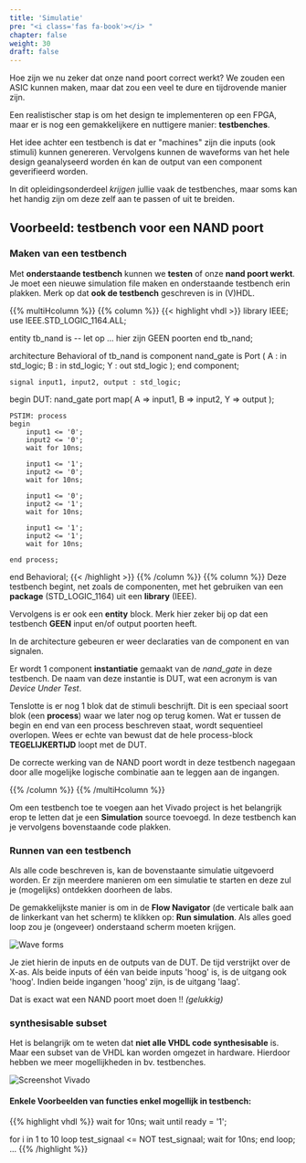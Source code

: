 ```yaml
---
title: 'Simulatie'
pre: "<i class='fas fa-book'></i> "
chapter: false
weight: 30
draft: false
---
```


Hoe zijn we nu zeker dat onze nand poort correct werkt? We zouden een ASIC kunnen maken, maar dat zou een veel te dure en tijdrovende manier zijn. 

Een realistischer stap is om het design te implementeren op een FPGA, maar er is nog een gemakkelijkere en nuttigere manier: **testbenches**.

Het idee achter een testbench is dat er "machines" zijn die inputs (ook stimuli) kunnen genereren. Vervolgens kunnen de waveforms van het hele design geanalyseerd worden én kan de output van een component geverifieerd worden.

In dit opleidingsonderdeel *krijgen* jullie vaak de testbenches, maar soms kan het handig zijn om deze zelf aan te passen of uit te breiden.


## Voorbeeld: testbench voor een NAND poort


### Maken van een testbench
Met **onderstaande testbench** kunnen we **testen** of onze **nand poort werkt**. Je moet een nieuwe simulation file maken en onderstaande testbench erin plakken. Merk op dat **ook de testbench** geschreven is in (V)HDL.

{{% multiHcolumn %}}
{{% column %}}
{{< highlight vhdl >}}
library IEEE;
    use IEEE.STD_LOGIC_1164.ALL;

entity tb_nand is
  -- let op ... hier zijn GEEN poorten
end tb_nand;

architecture Behavioral of tb_nand is
    component nand_gate is
      Port (
          A : in std_logic; 
          B : in std_logic;
          Y : out std_logic
      );
    end component;

    signal input1, input2, output : std_logic;

begin
    DUT: nand_gate port map(
        A => input1,
        B => input2,
        Y => output
    );

    PSTIM: process
    begin
        input1 <= '0';
        input2 <= '0';
        wait for 10ns;

        input1 <= '1';
        input2 <= '0';
        wait for 10ns;

        input1 <= '0';
        input2 <= '1';
        wait for 10ns;

        input1 <= '1';
        input2 <= '1';
        wait for 10ns;

    end process;

end Behavioral;
{{< /highlight >}}
{{% /column %}}
{{% column %}}
Deze testbench begint, net zoals de componenten, met het gebruiken van een **package** (STD_LOGIC_1164) uit een **library** (IEEE).

Vervolgens is er ook een **entity** block. Merk hier zeker bij op dat een testbench **GEEN** input en/of output poorten heeft.

In de architecture gebeuren er weer declaraties van de component en van signalen.

Er wordt 1 component **instantiatie** gemaakt van de *nand_gate* in deze testbench. De naam van deze instantie is DUT, wat een acronym is van *Device Under Test*.

Tenslotte is er nog 1 blok dat de stimuli beschrijft. Dit is een speciaal soort blok (een **process**) waar we later nog op terug komen. Wat er tussen de begin en end van een process beschreven staat, wordt sequentieel overlopen. Wees er echte van bewust dat de hele process-block **TEGELIJKERTIJD** loopt met de DUT.

De correcte werking van de NAND poort wordt in deze testbench nagegaan door alle mogelijke logische combinatie aan te leggen aan de ingangen.

{{% /column %}}
{{% /multiHcolumn %}}

Om een testbench toe te voegen aan het Vivado project is het belangrijk erop te letten dat je een **Simulation** source toevoegd. In deze testbench kan je vervolgens bovenstaande code plakken.


### Runnen van een testbench

Als alle code beschreven is, kan de bovenstaante simulatie uitgevoerd worden. Er zijn meerdere manieren om een simulatie te starten en deze zul je (mogelijks) ontdekken doorheen de labs.

De gemakkelijkste manier is om in de **Flow Navigator** (de verticale balk aan de linkerkant van het scherm) te klikken op: **Run simulation**. Als alles goed loop zou je (ongeveer) onderstaand scherm moeten krijgen.

![Wave forms](/images/intro/simulation.png)

Je ziet hierin de inputs en de outputs van de DUT. De tijd verstrijkt over de X-as. Als beide inputs of één van beide inputs 'hoog' is, is de uitgang ook 'hoog'. Indien beide ingangen 'hoog' zijn, is de uitgang 'laag'.

Dat is exact wat een NAND poort moet doen !! *(gelukkig)*

### synthesisable subset

Het is belangrijk om te weten dat **niet alle VHDL code synthesisable** is. Maar een subset van de VHDL kan worden omgezet in hardware. Hierdoor hebben we meer mogellijkheden in bv. testbenches.

![Screenshot Vivado](/images/intro/VHDL_synth_subset.svg)

#### Enkele Voorbeelden van functies enkel mogellijk in testbench:
{{% highlight vhdl %}}
wait for 10ns;
wait until ready = '1';

for i in 1 to 10 loop
    test_signaal <= NOT test_signaal;
    wait for 10ns;
end loop;
...
{{% /highlight %}}